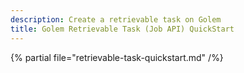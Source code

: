 ```yaml
---
description: Create a retrievable task on Golem
title: Golem Retrievable Task (Job API) QuickStart
---
```


{% partial file="retrievable-task-quickstart.md" /%}

